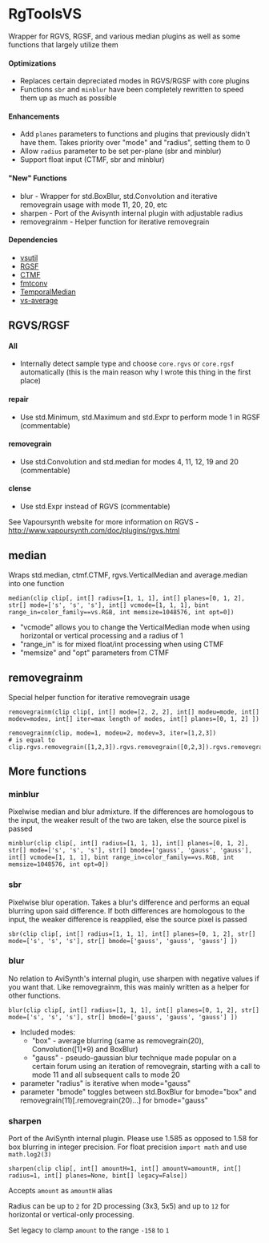 # RgToolsVS
Wrapper for RGVS, RGSF, and various median plugins as well as some functions that largely utilize them

#### Optimizations
- Replaces certain depreciated modes in RGVS/RGSF with core plugins
- Functions `sbr` and `minblur` have been completely rewritten to speed them up as much as possible

#### Enhancements
- Add `planes` parameters to functions and plugins that previously didn't have them. Takes priority over "mode" and "radius", setting them to 0
- Allow `radius` parameter to be set per-plane (sbr and minblur)
- Support float input (CTMF, sbr and minblur)

#### "New" Functions
- blur - Wrapper for std.BoxBlur, std.Convolution and iterative removegrain usage with mode 11, 20, 20, etc
- sharpen - Port of the Avisynth internal plugin with adjustable radius
- removegrainm - Helper function for iterative removegrain

#### Dependencies
- [vsutil](https://github.com/Irrational-Encoding-Wizardry/vsutil/blob/master/py)
- [RGSF](https://github.com/IFeelBloated/RGSF)
- [CTMF](https://github.com/HomeOfVapourSynthEvolution/VapourSynth-CTMF)
- [fmtconv](https://github.com/EleonoreMizo/fmtconv/)
- [TemporalMedian](https://github.com/dubhater/vapoursynth-temporalmedian)
- [vs-average](https://github.com/End-of-Eternity/vs-average)

## RGVS/RGSF
#### All
- Internally detect sample type and choose `core.rgvs` or `core.rgsf` automatically (this is the main reason why I wrote this thing in the first place)

#### repair
- Use std.Minimum, std.Maximum and std.Expr to perform mode 1 in RGSF (commentable)

#### removegrain
- Use std.Convolution and std.median for modes 4, 11, 12, 19 and 20 (commentable)

#### clense
- Use std.Expr instead of RGVS (commentable)

See Vapoursynth website for more information on RGVS - http://www.vapoursynth.com/doc/plugins/rgvs.html


## median 
Wraps std.median, ctmf.CTMF, rgvs.VerticalMedian and average.median into one function
```
median(clip clip[, int[] radius=[1, 1, 1], int[] planes=[0, 1, 2], str[] mode=['s', 's', 's'], int[] vcmode=[1, 1, 1], bint range_in=color_family==vs.RGB, int memsize=1048576, int opt=0])
```
- "vcmode" allows you to change the VerticalMedian mode when using horizontal or vertical processing and a radius of 1
- "range_in" is for mixed float/int processing when using CTMF
- "memsize" and "opt" parameters from CTMF


## removegrainm
Special helper function for iterative removegrain usage
```
removegrainm(clip clip[, int[] mode=[2, 2, 2], int[] modeu=mode, int[] modev=modeu, int[] iter=max length of modes, int[] planes=[0, 1, 2] ])
```
```
removegrainm(clip, mode=1, modeu=2, modev=3, iter=[1,2,3])
# is equal to
clip.rgvs.removegrain([1,2,3]).rgvs.removegrain([0,2,3]).rgvs.removegrain([0,0,3])
```


## More functions
### minblur
Pixelwise median and blur admixture. If the differences are homologous to the input, the weaker result of the two are taken, else the source pixel is passed
```
minblur(clip clip[, int[] radius=[1, 1, 1], int[] planes=[0, 1, 2], str[] mode=['s', 's', 's'], str[] bmode=['gauss', 'gauss', 'gauss'], int[] vcmode=[1, 1, 1], bint range_in=color_family==vs.RGB, int memsize=1048576, int opt=0])
```
### sbr
Pixelwise blur operation. Takes a blur's difference and performs an equal blurring upon said difference. If both differences are homologous to the input, the weaker difference is reapplied, else the source pixel is passed
```
sbr(clip clip[, int[] radius=[1, 1, 1], int[] planes=[0, 1, 2], str[] mode=['s', 's', 's'], str[] bmode=['gauss', 'gauss', 'gauss'] ])
```
### blur
No relation to AviSynth's internal plugin, use sharpen with negative values if you want that.
Like removegrainm, this was mainly written as a helper for other functions.
```
blur(clip clip[, int[] radius=[1, 1, 1], int[] planes=[0, 1, 2], str[] mode=['s', 's', 's'], str[] bmode=['gauss', 'gauss', 'gauss'] ])
```
- Included modes:
  - "box" - average blurring (same as removegrain(20), Convolution([1]\*9) and BoxBlur)
  - "gauss" - pseudo-gaussian blur technique made popular on a certain forum using an iteration of removegrain, starting with a call to mode 11 and all subsequent calls to mode 20
- parameter "radius" is iterative when mode="gauss"
- parameter "bmode" toggles between std.BoxBlur for bmode="box" and removegrain(11)\[.removegrain(20)...] for bmode="gauss"

### sharpen
Port of the AviSynth internal plugin. Please use 1.585 as opposed to 1.58 for box blurring in integer precision. For float precision `import math` and use `math.log2(3)`
```
sharpen(clip clip[, int[] amountH=1, int[] amountV=amountH, int[] radius=1, int[] planes=None, bint[] legacy=False])
```
Accepts `amount` as `amountH` alias

Radius can be up to `2` for 2D processing (3x3, 5x5) and up to `12` for horizontal or vertical-only processing.

Set legacy to clamp `amount` to the range `-158` to `1`
